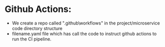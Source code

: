 # Github Actions:

- We create a repo called ".github\workflows" in the project/microservice code directory structure 
- filename.yaml file which has call the code to instruct github actions to run the CI pipeline.

